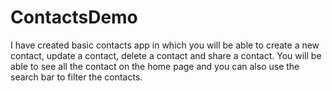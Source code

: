 # ContactsDemo
I have created basic contacts app in which you will be able to create a new contact, update a contact, delete a contact and share a contact.
You will be able to see all the contact on the home page and you can also use the search bar to filter the contacts.
